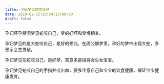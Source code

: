 ```yaml
---
title: 孕妇梦见蛇咬自己
date: 2020-02-15T20:54:12+08:00
draft: false
---
```


孕妇怀孕期间梦见蛇咬自己，梦的好坏和梦境相关。


孕妇梦见的是大蛇咬自己，是好的预兆，在周公解梦里，孕妇的梦中出现大蛇，多预示会生男孩。


孕妇梦见花蛇咬自己，是好梦，寓意多是指将会生女宝宝。


孕妇梦见蛇咬自己的手指并咬出血，要多注意自己和宝宝的饮食健康，保证宝宝健康发育。

